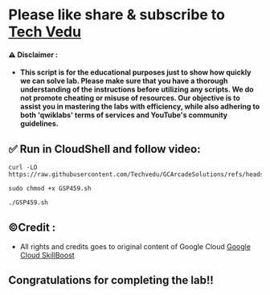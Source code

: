 # Please like share & subscribe to [Tech Vedu](https://www.youtube.com/@Techvedu)

#### ⚠️ Disclaimer :
- **This script is for the educational purposes just to show how quickly we can solve lab. Please make sure that you have a thorough understanding of the instructions before utilizing any scripts. We do not promote cheating or  misuse of resources. Our objective is to assist you in mastering the labs with efficiency, while also adhering to both 'qwiklabs' terms of services and YouTube's community guidelines.**

## ✅ Run in CloudShell and follow video:

```
curl -LO https://raw.githubusercontent.com/Techvedu/GCArcadeSolutions/refs/heads/main/GSPSH/GSP459.sh

sudo chmod +x GSP459.sh

./GSP459.sh
```

## ©Credit :
- All rights and credits goes to original content of Google Cloud [Google Cloud SkillBoost](https://www.cloudskillsboost.google/) 

## Congratulations for completing the lab!!

